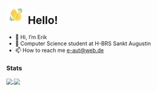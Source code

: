 # <img src="wave.gif" width="50px"> Hello! 

- 👋 Hi, I’m Erik 
- 🌱 Computer Science student at  H-BRS Sankt Augustin
- 📫 How to reach me e-aut@web.de



### Stats

<a href="https://github.com/Datamics-Webinar">
  <img align="center" src="https://github-readme-stats.vercel.app/api?username=mastercheef&show_icons=true&theme=dark" />
</a>

<a href="https://github.com/Datamics-Webinar">
  <img align="center" src="https://github-readme-stats.vercel.app/api/top-langs/?username=mastercheef&&theme=dark" />
</a>








<!--
**Mastercheef/Mastercheef** is a ✨ _special_ ✨ repository because its `README.md` (this file) appears on your GitHub profile.

Here are some ideas to get you started:

- 🔭 I’m currently working on ...
- 🌱 I’m currently learning ...
- 👯 I’m looking to collaborate on ...
- 🤔 I’m looking for help with ...
- 💬 Ask me about ...
- 📫 How to reach me: ...
- 😄 Pronouns: ...
- ⚡ Fun fact: ...
-->
